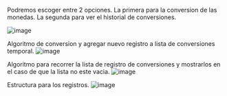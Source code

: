Podremos escoger entre 2 opciones.
La primera para la conversion de las monedas.
La segunda para ver el historial de conversiones.

![image](https://github.com/SGDIEGO/ConversorMoneda/assets/89821034/4ffcf787-ccec-4445-b9a1-62794996ae58)

Algoritmo de conversion y agregar nuevo registro a lista de conversiones temporal.
![image](https://github.com/SGDIEGO/ConversorMoneda/assets/89821034/a36e1964-d4e2-4ef8-972f-8036266977cc)

Algoritmo para recorrer la lista de registro de conversiones y mostrarlos en el caso de que la lista no este vacia.
![image](https://github.com/SGDIEGO/ConversorMoneda/assets/89821034/04f04774-8135-453c-83f6-5e943beb619b)

Estructura para los registros.
![image](https://github.com/SGDIEGO/ConversorMoneda/assets/89821034/10afe235-207e-435c-8b43-6d44b4bb0612)
